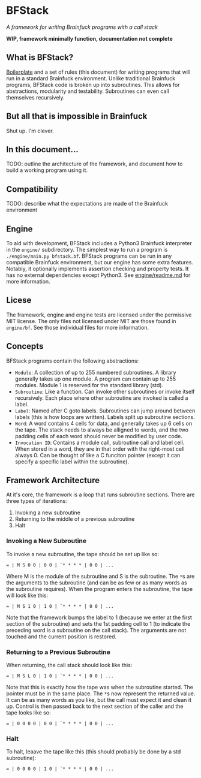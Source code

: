 # BFStack
*A framework for writing Brainfuck programs with a call stack*

__WIP, framework minimally function, documentation not complete__

## What is BFStack?
[Boilerplate](bfstack.bf) and a set of rules (this document) for writing programs that will run in a standard Brainfuck environment. Unlike traditional Brainfuck programs, BFStack code is broken up into subroutines. This allows for abstractions, modularity and testability. Subroutines can even call themselves recursively.

## But all that is impossible in Brainfuck
Shut up. I'm clever.

## In this document…
TODO: outline the architecture of the framework, and document how to build a working program using it.

## Compatibility
TODO: describe what the expectations are made of the Brainfuck environment

## Engine
To aid with development, BFStack includes a Python3 Brainfuck interpreter in the `engine/` subdirectory. The simplest way to run a program is `./engine/main.py bfstack.bf`. BFStack programs can be run in any compatible Brainfuck environment, but our engine has some extra features. Notably, it optionally implements assertion checking and property tests. It has no external dependencies except Python3. See [engine/readme.md](engine/readme.md) for more information.

## Licese
The framework, engine and engine tests are licensed under the permissive MIT license. The only files not licensed under MIT are those found in `engine/bf`. See those individual files for more information.

## Concepts
BFStack programs contain the following abstractions:
- `Module`: A collection of up to 255 numbered subroutines. A library generally takes up one module. A program can contain up to 255 modules. Module 1 is reserved for the standard library (std).
- `Subroutine`: Like a function. Can invoke other subroutines or invoke itself recursively. Each place where other subroutine are invoked is called a label.
- `Label`: Named after C goto labels. Subroutines can jump around between labels (this is how loops are written). Labels split up subroutine sections.
- `Word`: A word contains 4 cells for data, and generally takes up 6 cells on the tape. The stack needs to always be alligned to words, and the two padding cells of each word should never be modified by user code.
- `Invocation ID`: Contains a module call, subroutine call and label cell. When stored in a word, they are in that order with the right-most cell always 0. Can be thought of like a C funciton pointer (except it can specify a specific label within the subroutine).

## Framework Architecture
At it's core, the framework is a loop that runs subroutine sections. There are three types of iterations:
1. Invoking a new subroutine
2. Returning to the middle of a previous subroutine
3. Halt

### Invoking a New Subroutine
To invoke a new subroutine, the tape should be set up like so:
```
= | M S 0 0 | 0 0 | `* * * * | 0 0 | ...
```
Where M is the module of the subroutine and S is the subroutine. The `*`s are the arguments to the subroutine (and can be as few or as many words as the subroutine requires). When the program enters the subroutine, the tape will look like this:
```
= | M S 1 0 | 1 0 | `* * * * | 0 0 | ...
```
Note that the framework bumps the label to 1 (because we enter at the first section of the subroutine) and sets the 1st padding cell to 1 (to indicate the preceding word is a subroutine on the call stack). The arguments are not touched and the current position is restored.

### Returning to a Previous Subroutine
When returning, the call stack should look like this:
```
= | M S L 0 | 1 0 | `* * * * | 0 0 | ...
```
Note that this is exactly how the tape was when the subroutine started. The pointer must be in the same place. The `*`s now represent the returned value. It can be as many words as you like, but the call must expect it and clean it up. Control is then passed back to the next section of the caller and the tape looks like so:
```
= | 0 0 0 0 | 0 0 | `* * * * | 0 0 | ...
```

### Halt
To halt, leaave the tape like this (this should probably be done by a std subroutine):
```
= | 0 0 0 0 | 1 0 | `* * * * | 0 0 | ...
```

